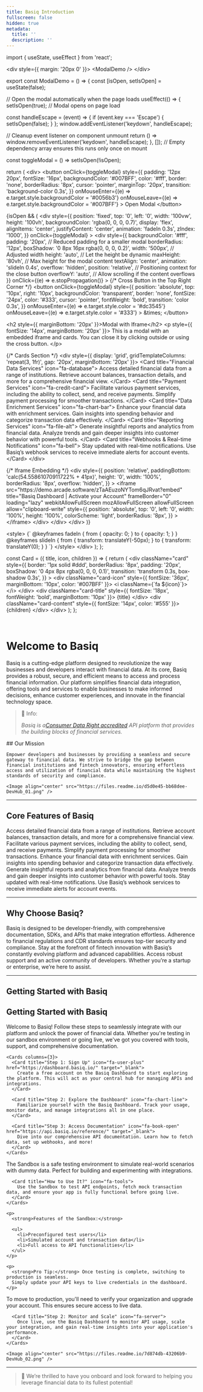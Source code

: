 ```yaml
---
title: Basiq Introduction
fullscreen: false
hidden: true
metadata:
  title: ''
  description: ''
---
```

import \{ useState, useEffect } from 'react';

\<div style=\{\{ margin: '20px 0' }}>
&#x20; \<ModalDemo />
\</div>

export const ModalDemo = () => \{
&#x20; const \[isOpen, setIsOpen] = useState(false);

&#x20; // Open the modal automatically when the page loads
&#x20; useEffect(() => \{
&#x20;   setIsOpen(true);  // Modal opens on page load

&#x20;   const handleEscape = (event) => \{
&#x20;     if (event.key === 'Escape') \{
&#x20;       setIsOpen(false);
&#x20;     }
&#x20;   };
&#x20;   window\.addEventListener('keydown', handleEscape);

&#x20;   // Cleanup event listener on component unmount
&#x20;   return () => window\.removeEventListener('keydown', handleEscape);
&#x20; }, \[]); // Empty dependency array ensures this runs only once on mount

&#x20; const toggleModal = () => setIsOpen(!isOpen);

&#x20; return (
&#x20;   \<div>
&#x20;     \<button
&#x20;       onClick=\{toggleModal}
&#x20;       style=\{\{
&#x20;         padding: '12px 20px',
&#x20;         fontSize: '16px',
&#x20;         backgroundColor: '#007BFF',
&#x20;         color: '#fff',
&#x20;         border: 'none',
&#x20;         borderRadius: '8px',
&#x20;         cursor: 'pointer',
&#x20;         marginTop: '20px',
&#x20;         transition: 'background-color 0.3s',
&#x20;       }}
&#x20;       onMouseEnter=\{(e) => e.target.style.backgroundColor = '#0056b3'}
&#x20;       onMouseLeave=\{(e) => e.target.style.backgroundColor = '#007BFF'}
&#x20;     \>
&#x20;       Open Modal
&#x20;     \</button>

&#x20;     \{isOpen && (
&#x20;       \<div
&#x20;         style=\{\{
&#x20;           position: 'fixed',
&#x20;           top: '0',
&#x20;           left: '0',
&#x20;           width: '100vw',
&#x20;           height: '100vh',
&#x20;           backgroundColor: 'rgba(0, 0, 0, 0.7)',
&#x20;           display: 'flex',
&#x20;           alignItems: 'center',
&#x20;           justifyContent: 'center',
&#x20;           animation: 'fadeIn 0.3s',
&#x20;           zIndex: '1000',
&#x20;         }}
&#x20;         onClick=\{toggleModal}
&#x20;       \>
&#x20;         \<div
&#x20;           style=\{\{
&#x20;             backgroundColor: '#fff',
&#x20;             padding: '20px', // Reduced padding for a smaller modal
&#x20;             borderRadius: '12px',
&#x20;             boxShadow: '0 8px 16px rgba(0, 0, 0, 0.2)',
&#x20;             width: '500px', // Adjusted width
&#x20;             height: 'auto', // Let the height be dynamic
&#x20;             maxHeight: '80vh', // Max height for the modal content
&#x20;             textAlign: 'center',
&#x20;             animation: 'slideIn 0.4s',
&#x20;             overflow: 'hidden',
&#x20;             position: 'relative', // Positioning context for the close button
&#x20;             overflowY: 'auto', // Allow scrolling if the content overflows
&#x20;           }}
&#x20;           onClick=\{(e) => e.stopPropagation()}
&#x20;         \>
&#x20;           \{/\* Cross Button in the Top Right Corner \*/}
&#x20;           \<button
&#x20;             onClick=\{toggleModal}
&#x20;             style=\{\{
&#x20;               position: 'absolute',
&#x20;               top: '10px',
&#x20;               right: '10px',
&#x20;               backgroundColor: 'transparent',
&#x20;               border: 'none',
&#x20;               fontSize: '24px',
&#x20;               color: '#333',
&#x20;               cursor: 'pointer',
&#x20;               fontWeight: 'bold',
&#x20;               transition: 'color 0.3s',
&#x20;             }}
&#x20;             onMouseEnter=\{(e) => e.target.style.color = '#dc3545'}
&#x20;             onMouseLeave=\{(e) => e.target.style.color = '#333'}
&#x20;           \>
&#x20;             \&times;
&#x20;           \</button>

&#x20;           \<h2 style=\{\{ marginBottom: '20px' }}>Modal with Iframe\</h2>
&#x20;           \<p style=\{\{ fontSize: '14px', marginBottom: '20px' }}>
&#x20;             This is a modal with an embedded iframe and cards. You can close it by clicking outside or using the cross button.
&#x20;           \</p>

&#x20;           \{/\* Cards Section \*/}
&#x20;           \<div style=\{\{ display: 'grid', gridTemplateColumns: 'repeat(3, 1fr)', gap: '20px', marginBottom: '20px' }}>
&#x20;             \<Card title="Financial Data Services" icon="fa-database">
&#x20;               Access detailed financial data from a range of institutions. Retrieve account balances, transaction details, and more for a comprehensive financial view.
&#x20;             \</Card>
&#x20;             \<Card title="Payment Services" icon="fa-credit-card">
&#x20;               Facilitate various payment services, including the ability to collect, send, and receive payments. Simplify payment processing for smoother transactions.
&#x20;             \</Card>
&#x20;             \<Card title="Data Enrichment Services" icon="fa-chart-bar">
&#x20;               Enhance your financial data with enrichment services. Gain insights into spending behavior and categorize transaction data effectively.
&#x20;             \</Card>
&#x20;             \<Card title="Reporting Services" icon="fa-file-alt">
&#x20;               Generate insightful reports and analytics from financial data. Analyze trends and gain deeper insights into customer behavior with powerful tools.
&#x20;             \</Card>
&#x20;             \<Card title="Webhooks & Real-time Notifications" icon="fa-bell">
&#x20;               Stay updated with real-time notifications. Use Basiq’s webhook services to receive immediate alerts for account events.
&#x20;             \</Card>
&#x20;           \</div>

&#x20;           \{/\* Iframe Embedding \*/}
&#x20;           \<div
&#x20;             style=\{\{
&#x20;               position: 'relative',
&#x20;               paddingBottom: 'calc(54.55861070911722% + 41px)',
&#x20;               height: '0',
&#x20;               width: '100%',
&#x20;               borderRadius: '8px',
&#x20;               overflow: 'hidden',
&#x20;             }}
&#x20;           \>
&#x20;             \<iframe
&#x20;               src="https\://demo.arcade.software/zTaAEuzoNYTom6qJRvat?embed"
&#x20;               title="Basiq Dashboard | Activate your Account"
&#x20;               frameBorder="0"
&#x20;               loading="lazy"
&#x20;               webkitAllowFullScreen
&#x20;               mozAllowFullScreen
&#x20;               allowFullScreen
&#x20;               allow="clipboard-write"
&#x20;               style=\{\{
&#x20;                 position: 'absolute',
&#x20;                 top: '0',
&#x20;                 left: '0',
&#x20;                 width: '100%',
&#x20;                 height: '100%',
&#x20;                 colorScheme: 'light',
&#x20;                 borderRadius: '8px',
&#x20;               }}
&#x20;             \>\</iframe>
&#x20;           \</div>
&#x20;         \</div>
&#x20;       \</div>
&#x20;     )}

&#x20;     \<style>
&#x20;       \{\`
&#x20;         @keyframes fadeIn \{
&#x20;           from \{ opacity: 0; }
&#x20;           to \{ opacity: 1; }
&#x20;         }
&#x20;         @keyframes slideIn \{
&#x20;           from \{ transform: translateY(-50px); }
&#x20;           to \{ transform: translateY(0); }
&#x20;         }
&#x20;       \`}
&#x20;     \</style>
&#x20;   \</div>
&#x20; );
};

const Card = (\{ title, icon, children }) => \{
&#x20; return (
&#x20;   \<div
&#x20;     className="card"
&#x20;     style=\{\{
&#x20;       border: '1px solid #ddd',
&#x20;       borderRadius: '8px',
&#x20;       padding: '20px',
&#x20;       boxShadow: '0 4px 8px rgba(0, 0, 0, 0.1)',
&#x20;       transition: 'transform 0.3s, box-shadow 0.3s',
&#x20;     }}
&#x20;   \>
&#x20;     \<div className="card-icon" style=\{\{ fontSize: '36px', marginBottom: '10px', color: '#007BFF' }}>
&#x20;       \<i className=\{\`fa $\{icon}\`}>\</i>
&#x20;     \</div>
&#x20;     \<div className="card-title" style=\{\{ fontSize: '18px', fontWeight: 'bold', marginBottom: '10px' }}>
&#x20;       \{title}
&#x20;     \</div>
&#x20;     \<div className="card-content" style=\{\{ fontSize: '14px', color: '#555' }}>
&#x20;       \{children}
&#x20;     \</div>
&#x20;   \</div>
&#x20; );
};


<br />

# Welcome to Basiq

Basiq is a cutting-edge platform designed to revolutionize the way businesses and developers interact with financial data. At its core, Basiq provides a robust, secure, and efficient means to access and process financial information. Our platform simplifies financial data integration, offering tools and services to enable businesses to make informed decisions, enhance customer experiences, and innovate in the financial technology space.

> 📘 Info:
>
> *Basiq is a[Consumer Data Right accredited](https://www.basiq.io/blog/basiq-launches-cdr-data-holder-and-data-recipient-solution/) API platform that provides the building blocks of financial services.*

<Columns layout="auto">
  <Column>
    ## Our Mission

    Empower developers and businesses by providing a seamless and secure gateway to financial data. We strive to bridge the gap between financial institutions and fintech innovators, ensuring effortless access and utilization of financial data while maintaining the highest standards of security and compliance.
  </Column>

  <Column>
    <p />

    <Image align="center" src="https://files.readme.io/d5d0e45-bb68dee-DevHub_01.png" />
  </Column>
</Columns>

***

## Core Features of Basiq

<Cards columns={3}>
  <Card title="Financial Data Services" icon="fa-database">
    Access detailed financial data from a range of institutions. Retrieve account balances, transaction details, and more for a comprehensive financial view.
  </Card>

  <Card title="Payment Services" icon="fa-credit-card">
    Facilitate various payment services, including the ability to collect, send, and receive payments. Simplify payment processing for smoother transactions.
  </Card>

  <Card title="Data Enrichment Services" icon="fa-chart-bar">
    Enhance your financial data with enrichment services. Gain insights into spending behavior and categorize transaction data effectively.
  </Card>

  <Card title="Reporting Services" icon="fa-file-alt">
    Generate insightful reports and analytics from financial data. Analyze trends and gain deeper insights into customer behavior with powerful tools.
  </Card>

  <Card title="Webhooks & Real-time Notifications" icon="fa-bell">
    Stay updated with real-time notifications. Use Basiq’s webhook services to receive immediate alerts for account events.
  </Card>
</Cards>

***

## Why Choose Basiq?

<Cards columns={2}>
  <Card title="Ease of Integration" icon="fa-code">
    Basiq is designed to be developer-friendly, with comprehensive documentation, SDKs, and APIs that make integration effortless.
  </Card>

  <Card title="Compliance and Security" icon="fa-shield-alt">
    Adherence to financial regulations and <Glossary>CDR</Glossary> standards ensures top-tier security and compliance.
  </Card>

  <Card title="Innovative Solutions" icon="fa-lightbulb">
    Stay at the forefront of fintech innovation with Basiq’s constantly evolving platform and advanced capabilities.
  </Card>

  <Card title="Support and Community" icon="fa-users">
    Access robust support and an active community of developers. Whether you’re a startup or enterprise, we’re here to assist.
  </Card>
</Cards>

***

## Getting Started with Basiq

## Getting Started with Basiq

<Tabs>
  <Tab title="Overview">
    Welcome to Basiq! Follow these steps to seamlessly integrate with our platform and unlock the power of financial data. Whether you're testing in our sandbox environment or going live, we've got you covered with tools, support, and comprehensive documentation.

    <Cards columns={3}>
      <Card title="Step 1: Sign Up" icon="fa-user-plus" href="https://dashboard.basiq.io/" target="_blank">
        Create a free account on the Basiq Dashboard to start exploring the platform. This will act as your central hub for managing APIs and integrations.
      </Card>

      <Card title="Step 2: Explore the Dashboard" icon="fa-chart-line">
        Familiarize yourself with the Basiq Dashboard. Track your usage, monitor data, and manage integrations all in one place.
      </Card>

      <Card title="Step 3: Access Documentation" icon="fa-book-open" href="https://api.basiq.io/reference/" target="_blank">
        Dive into our comprehensive API documentation. Learn how to fetch data, set up webhooks, and more!
      </Card>
    </Cards>
  </Tab>

  <Tab title="Sandbox Environment">
    <Cards columns={2}>
      <Card title="What is the Sandbox?" icon="fa-flask">
        The Sandbox is a safe testing environment to simulate real-world scenarios with dummy data. Perfect for building and experimenting with integrations.
      </Card>

      <Card title="How to Use It?" icon="fa-tools">
        Use the Sandbox to test API endpoints, fetch mock transaction data, and ensure your app is fully functional before going live.
      </Card>
    </Cards>

    <p>
      <strong>Features of the Sandbox:</strong>

      <ul>
        <li>Preconfigured test users</li>
        <li>Simulated account and transaction data</li>
        <li>Full access to API functionalities</li>
      </ul>
    </p>

    <p>
      <strong>Pro Tip:</strong> Once testing is complete, switching to production is seamless.
      Simply update your API keys to live credentials in the dashboard.
    </p>
  </Tab>

  <Tab title="Moving to Production">
    <Cards columns={2}>
      <Card title="Step 1: Upgrade Your Account" icon="fa-rocket">
        To move to production, you'll need to verify your organization and upgrade your account. This ensures secure access to live data.
      </Card>

      <Card title="Step 2: Monitor and Scale" icon="fa-server">
        Once live, use the Basiq Dashboard to monitor API usage, scale your integration, and gain real-time insights into your application's performance.
      </Card>
    </Cards>

    <Image align="center" src="https://files.readme.io/7d874db-43206b9-DevHub_02.png" />
  </Tab>
</Tabs>

***

> 📘 We’re thrilled to have you onboard and look forward to helping you leverage financial data to its fullest potential!